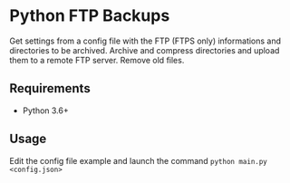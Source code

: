 # Python FTP Backups

Get settings from a config file with the FTP (FTPS only) informations and directories to be archived. Archive and compress directories and  upload them to a remote FTP server.
Remove old files.

## Requirements
* Python 3.6+

## Usage
Edit the config file example and launch the command `python main.py <config.json>`